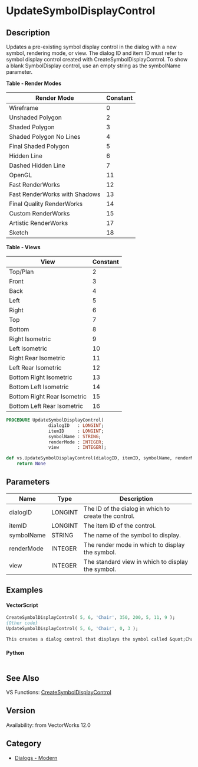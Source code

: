 # UpdateSymbolDisplayControl

## Description
Updates a pre-existing symbol display control in the dialog with a new symbol, rendering mode, or view.  The dialog ID and item ID must refer to symbol display control created with CreateSymbolDisplayControl.  To show a blank SymbolDisplay control, use an empty string as the symbolName parameter.

**Table - Render Modes**

| Render Mode                    | Constant |
|--------------------------------|----------|
| Wireframe                      | 0        |
| Unshaded Polygon               | 2        |
| Shaded Polygon                 | 3        |
| Shaded Polygon No Lines        | 4        |
| Final Shaded Polygon           | 5        |
| Hidden Line                    | 6        |
| Dashed Hidden Line             | 7        |
| OpenGL                         | 11       |
| Fast RenderWorks               | 12       |
| Fast RenderWorks with Shadows  | 13       |
| Final Quality RenderWorks      | 14       |
| Custom RenderWorks             | 15       |
| Artistic RenderWorks           | 17       |
| Sketch                         | 18       |

**Table - Views**

| View                      | Constant |
|---------------------------|----------|
| Top/Plan                  | 2        |
| Front                     | 3        |
| Back                      | 4        |
| Left                      | 5        |
| Right                     | 6        |
| Top                       | 7        |
| Bottom                    | 8        |
| Right Isometric           | 9        |
| Left Isometric            | 10       |
| Right Rear Isometric      | 11       |
| Left Rear Isometric       | 12       |
| Bottom Right Isometric    | 13       |
| Bottom Left Isometric     | 14       |
| Bottom Right Rear Isometric | 15     |
| Bottom Left Rear Isometric  | 16     |

```pascal
PROCEDURE UpdateSymbolDisplayControl(
				dialogID   : LONGINT;
				itemID     : LONGINT;
				symbolName : STRING;
				renderMode : INTEGER;
				view       : INTEGER);
```

```python
def vs.UpdateSymbolDisplayControl(dialogID, itemID, symbolName, renderMode, view):
    return None
```

## Parameters
|Name|Type|Description|
|---|---|---|
|dialogID|LONGINT|The ID of the dialog in which to create the control.|
|itemID|LONGINT|The item ID of the control.|
|symbolName|STRING|The name of the symbol to display.|
|renderMode|INTEGER|The render mode in which to display the symbol.|
|view|INTEGER|The standard view in which to display the symbol.|

## Examples
#### VectorScript ####
```pascal
CreateSymbolDisplayControl( 5, 6, 'Chair', 350, 200, 5, 11, 9 );
{Other code}
UpdateSymbolDisplayControl( 5, 6, 'Chair', 0, 3 );

This creates a dialog control that displays the symbol called &quot;Chair.&quot;  The control is 350 pixels high and 200 pixels wide, with a margin of 5 pixels.  The symbol is rendered in OpenGL mode and displayed in a right isometric view.  It then later updates the control to display the same symbol rendered in Wireframe in a front view.
```
#### Python ####
```python

```

## See Also
VS Functions:
[CreateSymbolDisplayControl](CreateSymbolDisplayControl.md)

## Version
Availability: from VectorWorks 12.0

## Category
* [Dialogs - Modern](../Categories/Dialogs%20-%20Modern.md)
